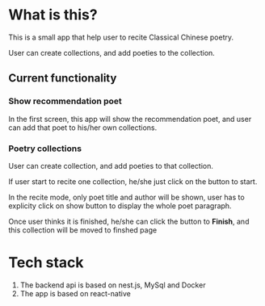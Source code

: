 # What is this?

This is a small app that help user to recite Classical Chinese poetry.

User can create collections, and add poeties to the collection.

## Current functionality

### Show recommendation poet

In the first screen, this app will show the recommendation poet, and user can add that poet to his/her own collections.

### Poetry collections

User can create collection, and add poeties to that collection.

If user start to recite one collection, he/she just click on the button to start. 

In the recite mode, only poet title and author will be shown, user has to explicity click on show button to display the whole poet paragraph.

Once user thinks it is finished, he/she can click the button to **Finish**, and this collection will be moved to finshed page


# Tech stack

1. The backend api is based on nest.js, MySql and Docker
2. The app is based on react-native
